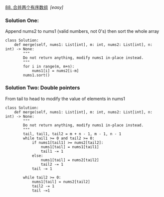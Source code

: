 [88. 合并两个有序数组](https://leetcode-cn.com/problems/merge-sorted-array/)&ensp;*[easy]*

### Solution One:
Append nums2 to nums1 (valid numbers, not 0's) then sort the whole array
```
class Solution:
    def merge(self, nums1: List[int], m: int, nums2: List[int], n: int) -> None:
        """
        Do not return anything, modify nums1 in-place instead.
        """
        for i in range(m, m+n):
            nums1[i] = nums2[i-m]
        nums1.sort()
```
### Solution Two: Double pointers
From tail to head to modify the value of elements in nums1
```
class Solution:
    def merge(self, nums1: List[int], m: int, nums2: List[int], n: int) -> None:
        """
        Do not return anything, modify nums1 in-place instead.
        """
        tail, tail1, tail2 = m + n - 1, m - 1, n - 1
        while tail1 >= 0 and tail2 >= 0:
            if nums1[tail1] >= nums2[tail2]:
                nums1[tail] = nums1[tail1]
                tail1 -= 1
            else:
                nums1[tail] = nums2[tail2]
                tail2 -= 1
            tail -= 1
        
        while tail2 >= 0:
            nums1[tail] = nums2[tail2]
            tail2 -= 1
            tail -=1
```
